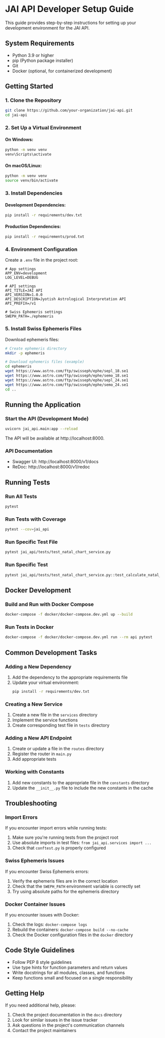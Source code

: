 # JAI API Developer Setup Guide

This guide provides step-by-step instructions for setting up your development environment for the JAI API.

## System Requirements

- Python 3.9 or higher
- pip (Python package installer)
- Git
- Docker (optional, for containerized development)

## Getting Started

### 1. Clone the Repository

```bash
git clone https://github.com/your-organization/jai-api.git
cd jai-api
```

### 2. Set Up a Virtual Environment

#### On Windows:
```bash
python -m venv venv
venv\Scripts\activate
```

#### On macOS/Linux:
```bash
python -m venv venv
source venv/bin/activate
```

### 3. Install Dependencies

#### Development Dependencies:
```bash
pip install -r requirements/dev.txt
```

#### Production Dependencies:
```bash
pip install -r requirements/prod.txt
```

### 4. Environment Configuration

Create a `.env` file in the project root:

```
# App settings
APP_ENV=development
LOG_LEVEL=DEBUG

# API settings
API_TITLE=JAI API
API_VERSION=1.0.0
API_DESCRIPTION=Jyotish Astrological Interpretation API
API_PREFIX=/v1

# Swiss Ephemeris settings
SWEPH_PATH=./ephemeris
```

### 5. Install Swiss Ephemeris Files

Download ephemeris files:

```bash
# Create ephemeris directory
mkdir -p ephemeris

# Download ephemeris files (example)
cd ephemeris
wget https://www.astro.com/ftp/swisseph/ephe/sepl_18.se1
wget https://www.astro.com/ftp/swisseph/ephe/semo_18.se1
wget https://www.astro.com/ftp/swisseph/ephe/sepl_24.se1
wget https://www.astro.com/ftp/swisseph/ephe/semo_24.se1
cd ..
```

## Running the Application

### Start the API (Development Mode)

```bash
uvicorn jai_api.main:app --reload
```

The API will be available at http://localhost:8000.

### API Documentation

- Swagger UI: http://localhost:8000/v1/docs
- ReDoc: http://localhost:8000/v1/redoc

## Running Tests

### Run All Tests

```bash
pytest
```

### Run Tests with Coverage

```bash
pytest --cov=jai_api
```

### Run Specific Test File

```bash
pytest jai_api/tests/test_natal_chart_service.py
```

### Run Specific Test

```bash
pytest jai_api/tests/test_natal_chart_service.py::test_calculate_natal_chart
```

## Docker Development

### Build and Run with Docker Compose

```bash
docker-compose -f docker/docker-compose.dev.yml up --build
```

### Run Tests in Docker

```bash
docker-compose -f docker/docker-compose.dev.yml run --rm api pytest
```

## Common Development Tasks

### Adding a New Dependency

1. Add the dependency to the appropriate requirements file
2. Update your virtual environment:
   ```bash
   pip install -r requirements/dev.txt
   ```

### Creating a New Service

1. Create a new file in the `services` directory
2. Implement the service functions
3. Create corresponding test file in `tests` directory

### Adding a New API Endpoint

1. Create or update a file in the `routes` directory
2. Register the router in `main.py`
3. Add appropriate tests

### Working with Constants

1. Add new constants to the appropriate file in the `constants` directory
2. Update the `__init__.py` file to include the new constants in the cache

## Troubleshooting

### Import Errors

If you encounter import errors while running tests:

1. Make sure you're running tests from the project root
2. Use absolute imports in test files: `from jai_api.services import ...`
3. Check that `conftest.py` is properly configured

### Swiss Ephemeris Issues

If you encounter Swiss Ephemeris errors:

1. Verify the ephemeris files are in the correct location
2. Check that the `SWEPH_PATH` environment variable is correctly set
3. Try using absolute paths for the ephemeris directory

### Docker Container Issues

If you encounter issues with Docker:

1. Check the logs: `docker-compose logs`
2. Rebuild the containers: `docker-compose build --no-cache`
3. Check the Docker configuration files in the `docker` directory

## Code Style Guidelines

- Follow PEP 8 style guidelines
- Use type hints for function parameters and return values
- Write docstrings for all modules, classes, and functions
- Keep functions small and focused on a single responsibility

## Getting Help

If you need additional help, please:

1. Check the project documentation in the `docs` directory
2. Look for similar issues in the issue tracker
3. Ask questions in the project's communication channels
4. Contact the project maintainers 